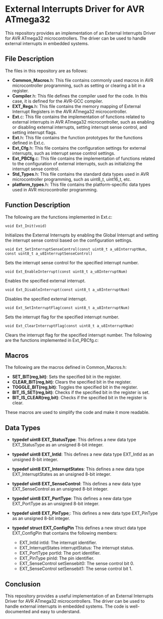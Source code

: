 # **External Interrupts Driver for AVR ATmega32**
This repository provides an implementation of an External Interrupts Driver for AVR ATmega32 microcontrollers. The driver can be used to handle external interrupts in embedded systems.

## **File Description**
The files in this repository are as follows:

- **Common_Macros**.h: This file contains commonly used macros in AVR microcontroller programming, such as setting or clearing a bit in a register.
- **Compiler**.h: This file defines the compiler used for the code. In this case, it is defined for the AVR-GCC compiler.
- **EXT_Regs**.h: This file contains the memory mapping of External Interrupt Registers in the AVR ATmega32 microcontroller.
- **Ext**.c: This file contains the implementation of functions related to external interrupts in AVR ATmega32 microcontroller, such as enabling or disabling external interrupts, setting interrupt sense control, and setting interrupt flags.
- **Ext**.h: This file contains the function prototypes for the functions defined in Ext.c.
- **Ext_Cfg**.h: This file contains the configuration settings for external interrupts, such as interrupt sense control settings.
- **Ext_PBCfg**.c: This file contains the implementation of functions related to the configuration of external interrupts, such as initializing the interrupt sense control.
- **Std_Types**.h: This file contains the standard data types used in AVR microcontroller programming, such as uint8_t, uint16_t, etc.
- **platform_types**.h: This file contains the platform-specific data types used in AVR microcontroller programming.

## **Function Description**

The following are the functions implemented in Ext.c:
```
void Ext_Init(void)
```
Initializes the External Interrupts by enabling the Global Interrupt and setting the interrupt sense control based on the configuration settings.
```
void Ext_SetInterruptSenseControl(const uint8_t a_u8InterruptNum, const uint8_t a_u8InterruptSenseControl)
```
Sets the interrupt sense control for the specified interrupt number.
```
void Ext_EnableInterrupt(const uint8_t a_u8InterruptNum)
```
Enables the specified external interrupt.
```
void Ext_DisableInterrupt(const uint8_t a_u8InterruptNum)
```
Disables the specified external interrupt.
```
void Ext_SetInterruptFlag(const uint8_t a_u8InterruptNum)
```
Sets the interrupt flag for the specified interrupt number.
```
void Ext_ClearInterruptFlag(const uint8_t a_u8InterruptNum)
```
Clears the interrupt flag for the specified interrupt number.
The following are the functions implemented in Ext_PBCfg.c:


## **Macros**
The following are the macros defined in Common_Macros.h:

- **SET_BIT(reg,bit)**: Sets the specified bit in the register.
- **CLEAR_BIT(reg,bit)**: Clears the specified bit in the register.
- **TOGGLE_BIT(reg,bit)**: Toggles the specified bit in the register.
- **BIT_IS_SET(reg,bit)**: Checks if the specified bit in the register is set.
- **BIT_IS_CLEAR(reg,bit)**: Checks if the specified bit in the register is clear.
  
These macros are used to simplify the code and make it more readable.

## **Data Types**
- **typedef uint8 EXT_StatusType**: This defines a new data type EXT_StatusType as an unsigned 8-bit integer.
  

- **typedef uint8 EXT_IntId**: This defines a new data type EXT_IntId as an unsigned 8-bit integer.

- **typedef uint8 EXT_InterruptStates**: This defines a new data type EXT_InterruptStates as an unsigned 8-bit integer.

- **typedef uint8 EXT_SenseControl**: This defines a new data type EXT_SenseControl as an unsigned 8-bit integer.

- **typedef uint8 EXT_PortType**: This defines a new data type EXT_PortType as an unsigned 8-bit integer.

- **typedef uint8 EXT_PinType**;: This defines a new data type EXT_PinType as an unsigned 8-bit integer.

- **typedef struct EXT_ConfigPin** This defines a new struct data type EXT_ConfigPin that contains the following members:

    - EXT_IntId intId: The interrupt identifier.
    - EXT_InterruptStates interruptStatus: The interrupt status.
    - EXT_PortType portId: The port identifier.
    - EXT_PinType pinId: The pin identifier.
    - EXT_SenseControl setSensebit0: The sense control bit 0.
    - EXT_SenseControl setSensebit1: The sense control bit 1.

## **Conclusion**
This repository provides a useful implementation of an External Interrupts Driver for AVR ATmega32 microcontrollers. The driver can be used to handle external interrupts in embedded systems. The code is well-documented and easy to understand.
